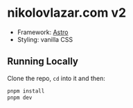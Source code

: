 # nikolovlazar.com v2

- Framework: [Astro](https://astro.build)
- Styling: vanilla CSS

## Running Locally

Clone the repo, `cd` into it and then:

```bash
pnpm install
pnpm dev
```
